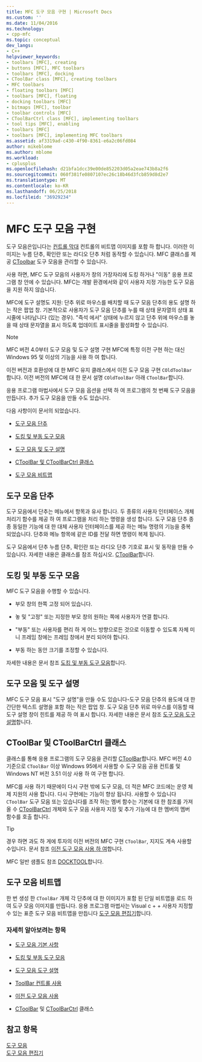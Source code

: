 ```yaml
---
title: MFC 도구 모음 구현 | Microsoft Docs
ms.custom: ''
ms.date: 11/04/2016
ms.technology:
- cpp-mfc
ms.topic: conceptual
dev_langs:
- C++
helpviewer_keywords:
- toolbars [MFC], creating
- buttons [MFC], MFC toolbars
- toolbars [MFC], docking
- CToolBar class [MFC], creating toolbars
- MFC toolbars
- floating toolbars [MFC]
- toolbars [MFC], floating
- docking toolbars [MFC]
- bitmaps [MFC], toolbar
- toolbar controls [MFC]
- CToolBarCtrl class [MFC], implementing toolbars
- tool tips [MFC], enabling
- toolbars [MFC]
- toolbars [MFC], implementing MFC toolbars
ms.assetid: af3319ad-c430-4f90-8361-e6a2c06fd084
author: mikeblome
ms.author: mblome
ms.workload:
- cplusplus
ms.openlocfilehash: d21bfa1dcc39e00de852203d05a2eae743b8a2f6
ms.sourcegitcommit: 060f381fe0807107ec26c18b46d3fcb859d8d2e7
ms.translationtype: MT
ms.contentlocale: ko-KR
ms.lasthandoff: 06/25/2018
ms.locfileid: "36929234"
---
```

# <a name="mfc-toolbar-implementation"></a>MFC 도구 모음 구현
도구 모음은입니다는 [컨트롤 막대](../mfc/control-bars.md) 컨트롤의 비트맵 이미지를 포함 하 합니다. 이러한 이미지는 누름 단추, 확인란 또는 라디오 단추 처럼 동작할 수 있습니다. MFC 클래스를 제공 [CToolbar](../mfc/reference/ctoolbar-class.md) 도구 모음을 관리할 수 있습니다.  
  
 사용 하면, MFC 도구 모음의 사용자가 창의 가장자리에 도킹 하거나 "이동" 응용 프로그램 창 안에 수 있습니다. MFC는 개발 환경에서와 같이 사용자 지정 가능한 도구 모음을 지원 하지 않습니다.  
  
 MFC에 도구 설명도 지원: 단추 위로 마우스를 배치할 때 도구 모음 단추의 용도 설명 하는 작은 팝업 창. 기본적으로 사용자가 도구 모음 단추를 누를 때 상태 문자열의 상태 표시줄에 나타납니다 (있는 경우). "즉석 에서" 상태에 누르지 않고 단추 위에 마우스를 놓을 때 상태 문자열을 표시 하도록 업데이트 표시줄을 활성화할 수 있습니다.  
  
> [!NOTE]
>  MFC 버전 4.0부터 도구 모음 및 도구 설명 구현 MFC에 특정 이전 구현 하는 대신 Windows 95 및 이상의 기능을 사용 하 여 합니다.  
  
 이전 버전과 호환성에 대 한 MFC 유지 클래스에서 이전 도구 모음 구현 `COldToolBar`합니다. 이전 버전의 MFC에 대 한 문서 설명 `COldToolBar` 아래 `CToolBar`합니다.  
  
 응용 프로그램 마법사에서 도구 모음 옵션을 선택 하 여 프로그램의 첫 번째 도구 모음을 만듭니다. 추가 도구 모음을 만들 수도 있습니다.  
  
 다음 사항이이 문서의 되었습니다.  
  
-   [도구 모음 단추](#_core_toolbar_buttons)  
  
-   [도킹 및 부동 도구 모음](#_core_docking_and_floating_toolbars)  
  
-   [도구 모음 및 도구 설명](#_core_toolbars_and_tool_tips)  
  
-   [CToolBar 및 CToolBarCtrl 클래스](#_core_the_ctoolbar_and_ctoolbarctrl_classes)  
  
-   [도구 모음 비트맵](#_core_the_toolbar_bitmap)  
  
##  <a name="_core_toolbar_buttons"></a> 도구 모음 단추  
 도구 모음에서 단추는 메뉴에서 항목과 유사 합니다. 두 종류의 사용자 인터페이스 개체 처리기 함수를 제공 하 여 프로그램을 처리 하는 명령을 생성 합니다. 도구 모음 단추 종종 동일한 기능에 대 한 대체 사용자 인터페이스를 제공 하는 메뉴 명령의 기능을 중복 되었습니다. 단추와 메뉴 항목에 같은 ID를 전달 하면 명령이 복제 됩니다.  
  
 도구 모음에서 단추 누름 단추, 확인란 또는 라디오 단추 기호로 표시 및 동작을 만들 수 있습니다. 자세한 내용은 클래스를 참조 하십시오. [CToolBar](../mfc/reference/ctoolbar-class.md)합니다.  
  
##  <a name="_core_docking_and_floating_toolbars"></a> 도킹 및 부동 도구 모음  
 MFC 도구 모음을 수행할 수 있습니다.  
  
-   부모 창의 한쪽 고정 되어 있습니다.  
  
-   놓 및 "고정" 또는 지정한 부모 창의 원하는 쪽에 사용자가 연결 합니다.  
  
-   "부동" 또는 사용자를 편리 하 게 어느 방향으로든 것으로 이동할 수 있도록 자체 미니 프레임 창에는 프레임 창에서 분리 되어야 합니다.  
  
-   부동 하는 동안 크기를 조정할 수 있습니다.  
  
 자세한 내용은 문서 참조 [도킹 및 부동 도구 모음](../mfc/docking-and-floating-toolbars.md)합니다.  
  
##  <a name="_core_toolbars_and_tool_tips"></a> 도구 모음 및 도구 설명  
 MFC 도구 모음 표시 "도구 설명"을 만들 수도 있습니다-도구 모음 단추의 용도에 대 한 간단한 텍스트 설명을 포함 하는 작은 팝업 창. 도구 모음 단추 위로 마우스를 이동할 때 도구 설명 창이 힌트를 제공 하 여 표시 합니다. 자세한 내용은 문서 참조 [도구 모음 도구 설명](../mfc/toolbar-tool-tips.md)합니다.  
  
##  <a name="_core_the_ctoolbar_and_ctoolbarctrl_classes"></a> CToolBar 및 CToolBarCtrl 클래스  
 클래스를 통해 응용 프로그램의 도구 모음을 관리할 [CToolBar](../mfc/reference/ctoolbar-class.md)합니다. MFC 버전 4.0 기준으로 `CToolBar` 이상 Windows 95에서 사용할 수 도구 모음 공용 컨트롤 및 Windows NT 버전 3.51 이상 사용 하 여 구현 합니다.  
  
 MFC를 사용 하기 때문에이 다시 구현 밖에 도구 모음, 더 적은 MFC 코드에는 운영 체제 지원의 사용 합니다. 다시 구현에는 기능이 향상 됩니다. 사용할 수 있습니다 `CToolBar` 도구 모음 또는 있습니다를 조작 하는 멤버 함수는 기본에 대 한 참조를 가져올 수 [CToolBarCtrl](../mfc/reference/ctoolbarctrl-class.md) 개체와 도구 모음 사용자 지정 및 추가 기능에 대 한 멤버의 멤버 함수를 호출 합니다.  
  
> [!TIP]
>  경우 하면 과도 하 게에 투자의 이전 버전의 MFC 구현 `CToolBar`, 지지도 계속 사용할 수입니다. 문서 참조 [이전 도구 모음 사용 하 여](../mfc/using-your-old-toolbars.md)합니다.  
  
 MFC 일반 샘플도 참조 [DOCKTOOL](../visual-cpp-samples.md)합니다.  
  
##  <a name="_core_the_toolbar_bitmap"></a> 도구 모음 비트맵  
 한 번 생성 한 `CToolBar` 개체 각 단추에 대 한 이미지가 포함 된 단일 비트맵을 로드 하 여 도구 모음 이미지를 만듭니다. 응용 프로그램 마법사는 Visual c + + 사용자 지정할 수 있는 표준 도구 모음 비트맵을 만듭니다 [도구 모음 편집기](../windows/toolbar-editor.md)합니다.  
  
### <a name="what-do-you-want-to-know-more-about"></a>자세히 알아보려는 항목  
  
-   [도구 모음 기본 사항](../mfc/toolbar-fundamentals.md)  
  
-   [도킹 및 부동 도구 모음](../mfc/docking-and-floating-toolbars.md)  
  
-   [도구 모음 도구 설명](../mfc/toolbar-tool-tips.md)  
  
-   [ToolBar 컨트롤 사용](../mfc/working-with-the-toolbar-control.md)  
  
-   [이전 도구 모음 사용](../mfc/using-your-old-toolbars.md)  
  
-   [CToolBar](../mfc/reference/ctoolbar-class.md) 및 [CToolBarCtrl](../mfc/reference/ctoolbarctrl-class.md) 클래스  
  
## <a name="see-also"></a>참고 항목  
 [도구 모음](../mfc/toolbars.md)   
 [도구 모음 편집기](../windows/toolbar-editor.md)

